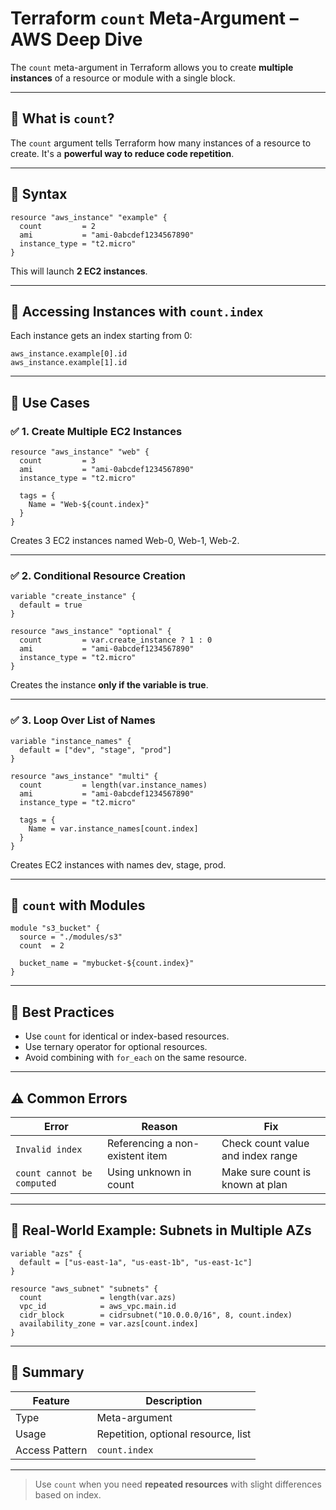 # Terraform `count` Meta-Argument – AWS Deep Dive

The `count` meta-argument in Terraform allows you to create **multiple instances** of a resource or module with a single block.

---

## 🔹 What is `count`?

The `count` argument tells Terraform how many instances of a resource to create. It's a **powerful way to reduce code repetition**.

---

## 🔹 Syntax

```hcl
resource "aws_instance" "example" {
  count         = 2
  ami           = "ami-0abcdef1234567890"
  instance_type = "t2.micro"
}
````

This will launch **2 EC2 instances**.

---

## 🔹 Accessing Instances with `count.index`

Each instance gets an index starting from 0:

```hcl
aws_instance.example[0].id
aws_instance.example[1].id
```

---

## 🔹 Use Cases

### ✅ 1. Create Multiple EC2 Instances

```hcl
resource "aws_instance" "web" {
  count         = 3
  ami           = "ami-0abcdef1234567890"
  instance_type = "t2.micro"

  tags = {
    Name = "Web-${count.index}"
  }
}
```

Creates 3 EC2 instances named Web-0, Web-1, Web-2.

---

### ✅ 2. Conditional Resource Creation

```hcl
variable "create_instance" {
  default = true
}

resource "aws_instance" "optional" {
  count         = var.create_instance ? 1 : 0
  ami           = "ami-0abcdef1234567890"
  instance_type = "t2.micro"
}
```

Creates the instance **only if the variable is true**.

---

### ✅ 3. Loop Over List of Names

```hcl
variable "instance_names" {
  default = ["dev", "stage", "prod"]
}

resource "aws_instance" "multi" {
  count         = length(var.instance_names)
  ami           = "ami-0abcdef1234567890"
  instance_type = "t2.micro"

  tags = {
    Name = var.instance_names[count.index]
  }
}
```

Creates EC2 instances with names dev, stage, prod.

---

## 🔹 `count` with Modules

```hcl
module "s3_bucket" {
  source = "./modules/s3"
  count  = 2

  bucket_name = "mybucket-${count.index}"
}
```

---

## 🔹 Best Practices

* Use `count` for identical or index-based resources.
* Use ternary operator for optional resources.
* Avoid combining with `for_each` on the same resource.

---

## ⚠️ Common Errors

| Error                      | Reason                          | Fix                               |
| -------------------------- | ------------------------------- | --------------------------------- |
| `Invalid index`            | Referencing a non-existent item | Check count value and index range |
| `count cannot be computed` | Using unknown in count          | Make sure count is known at plan  |

---

## 🔹 Real-World Example: Subnets in Multiple AZs

```hcl
variable "azs" {
  default = ["us-east-1a", "us-east-1b", "us-east-1c"]
}

resource "aws_subnet" "subnets" {
  count             = length(var.azs)
  vpc_id            = aws_vpc.main.id
  cidr_block        = cidrsubnet("10.0.0.0/16", 8, count.index)
  availability_zone = var.azs[count.index]
}
```

---

## 📌 Summary

| Feature        | Description                         |
| -------------- | ----------------------------------- |
| Type           | Meta-argument                       |
| Usage          | Repetition, optional resource, list |
| Access Pattern | `count.index`                       |

---

> Use `count` when you need **repeated resources** with slight differences based on index.

```


